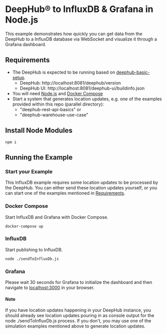# DeepHub® to InfluxDB & Grafana in Node.js

This example demonstrates how quickly you can get data from the DeepHub to a InfluxDB database via WebSocket and visualize it through a Grafana dashboard.

## Requirements

- The DeepHub is expected to be running based on [deephub-basic-setup](https://github.com/flowcate/deephub-basic-setup).
  - DeepHub: http://localhost:8081/deephub/version
  - DeepHub UI: http://localhost:8081/deephub-ui/buildinfo.json
- You will need [Node.js](https://nodejs.org/) and [Docker Compose](https://docs.docker.com/compose/install/)
- Start a system that generates location updates, e.g. one of the examples provided within this repo (parallel directory):
  -   "deephub-rest-api-basics" or
  -   "deephub-warehouse-use-case"
  

## Install Node Modules

```
npm i
```

## Running the Example

### Start your Example

This InfluxDB example requires some location updates to be processed by the DeepHub.
You can either send these location updates yourself, or you can start one of the examples mentioned in [Requirements](#requirements).

### Docker Compose

Start InfluxDB and Grafana with Docker Compose.

```
docker-compose up
```

### InfluxDB

Start publishing to InfluxDB.

```
node ./sendToInfluxDb.js
```

### Grafana

Please wait 30 seconds for Grafana to initialize the dashboard and then navigate to [localhost:3000](http://localhost:3000/) in your browser.

#### Note

If you have location updates happening in your DeepHub instance, you should already see location updates pouring in as console output for the node ./sendToInfluxDb.js process. If you don't, you may use one of the simulation examples mentioned above to generate location updates.
